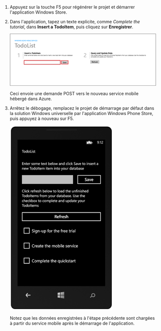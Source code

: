﻿
1. Appuyez sur la touche F5 pour régénérer le projet et démarrer l'application Windows Store.

2. Dans l'application, tapez un texte explicite, comme *Complete the tutorial*, dans **Insert a TodoItem**, puis cliquez sur **Enregistrer**.

	![](./media/mobile-services-windows-universal-test-app/mobile-quickstart-startup.png)

	Ceci envoie une demande POST vers le nouveau service mobile hébergé dans Azure.

3. Arrêtez le débogage, remplacez le projet de démarrage par défaut dans la solution Windows universelle par l'application Windows Phone Store, puis appuyez à nouveau sur F5.

	![](./media/mobile-services-windows-universal-test-app/mobile-quickstart-completed-wp8.png)
	
	Notez que les données enregistrées à l'étape précédente sont chargées à partir du service mobile après le démarrage de l'application.


<!--HONumber=42-->
